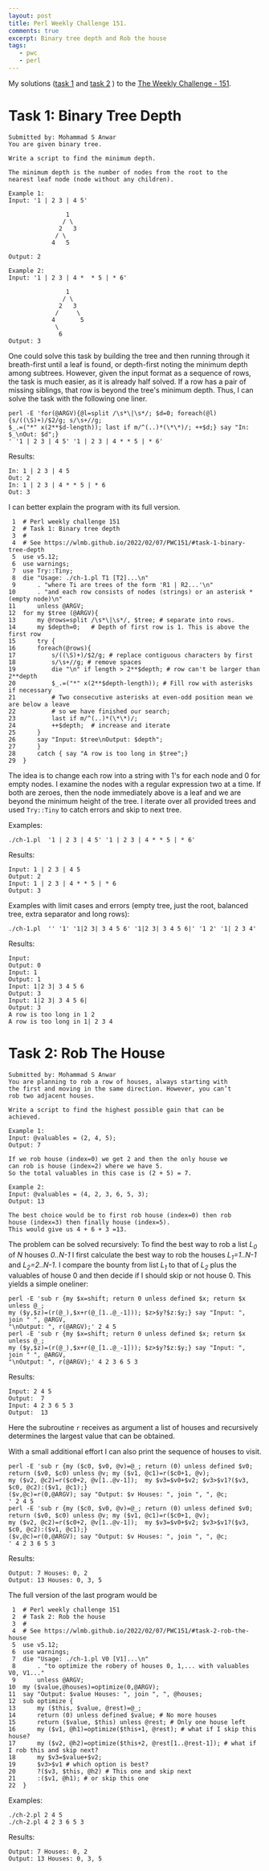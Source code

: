 ```yaml
---
layout: post
title: Perl Weekly Challenge 151.
comments: true
excerpt: Binary tree depth and Rob the house
tags:
   - pwc
   - perl
---
```


My solutions
([task 1](https://github.com/wlmb/perlweeklychallenge-club/blob/master/challenge-151/wlmb/perl/ch-1.pl)
and
[task 2](https://github.com/wlmb/perlweeklychallenge-club/blob/master/challenge-151/wlmb/perl/ch-2.pl)
)
to the  [The Weekly Challenge - 151](https://theweeklychallenge.org/blog/perl-weekly-challenge-151).


# Task 1: Binary Tree Depth

    Submitted by: Mohammad S Anwar
    You are given binary tree.

    Write a script to find the minimum depth.

    The minimum depth is the number of nodes from the root to the
    nearest leaf node (node without any children).

    Example 1:
    Input: '1 | 2 3 | 4 5'

                    1
                   / \
                  2   3
                 / \
                4   5

    Output: 2

    Example 2:
    Input: '1 | 2 3 | 4 *  * 5 | * 6'

                    1
                   / \
                  2   3
                 /     \
                4       5
                 \
                  6
    Output: 3

One could solve this task by building the tree and then
running through it breath-first until a leaf is found,  or
depth-first noting the minimum depth among subtrees. However,
given the input format as a sequence of rows, the task is much
easier, as it is already half
solved. If a row has a pair of
missing siblings, that row is
beyond the tree's minimum
depth. Thus, I can solve the task
with the following one liner.

    perl -E 'for(@ARGV){@l=split /\s*\|\s*/; $d=0; foreach(@l){s/((\S)+)/$2/g; s/\s+//g;
    $_.=("*" x(2**$d-length)); last if m/^(..)*(\*\*)/; ++$d;} say "In: $_\nOut: $d";}
    ' '1 | 2 3 | 4 5' '1 | 2 3 | 4 * * 5 | * 6'

Results:

    In: 1 | 2 3 | 4 5
    Out: 2
    In: 1 | 2 3 | 4 * * 5 | * 6
    Out: 3

I can better explain the program with its full version.

     1  # Perl weekly challenge 151
     2  # Task 1: Binary tree depth
     3  #
     4  # See https://wlmb.github.io/2022/02/07/PWC151/#task-1-binary-tree-depth
     5  use v5.12;
     6  use warnings;
     7  use Try::Tiny;
     8  die "Usage: ./ch-1.pl T1 [T2]...\n"
     9      . "where Ti are trees of the form 'R1 | R2...'\n"
    10      . "and each row consists of nodes (strings) or an asterisk * (empty node)\n"
    11      unless @ARGV;
    12  for my $tree (@ARGV){
    13      my @rows=split /\s*\|\s*/, $tree; # separate into rows.
    14      my $depth=0;   # Depth of first row is 1. This is above the first row
    15      try {
    16  	foreach(@rows){
    17  	    s/((\S)+)/$2/g; # replace contiguous characters by first
    18  	    s/\s+//g; # remove spaces
    19  	    die "\n" if length > 2**$depth; # row can't be larger than 2**depth
    20  	    $_.=("*" x(2**$depth-length)); # Fill row with asterisks if necessary
    21  	    # Two consecutive asterisks at even-odd position mean we are below a leave
    22  	    # so we have finished our search;
    23  	    last if m/^(..)*(\*\*)/;
    24  	    ++$depth;  # increase and iterate
    25  	}
    26  	say "Input: $tree\nOutput: $depth";
    27      }
    28      catch { say "A row is too long in $tree";}
    29  }

The idea is to change each row into a string with 1's for each node and
0 for empty nodes. I examine the nodes with a regular
expression two at a time. If both are zeroes, then the node
immediately above is a leaf and we are beyond the minimum
height of the tree.  I iterate over all provided trees
and used `Try::Tiny` to catch errors and skip to next tree.

Examples:

    ./ch-1.pl  '1 | 2 3 | 4 5' '1 | 2 3 | 4 * * 5 | * 6'

Results:

    Input: 1 | 2 3 | 4 5
    Output: 2
    Input: 1 | 2 3 | 4 * * 5 | * 6
    Output: 3

Examples with limit cases and
errors (empty tree, just the root,
balanced tree, extra separator and
long rows):

    ./ch-1.pl  '' '1' '1|2 3| 3 4 5 6' '1|2 3| 3 4 5 6|' '1 2' '1| 2 3 4'

Results:

    Input:
    Output: 0
    Input: 1
    Output: 1
    Input: 1|2 3| 3 4 5 6
    Output: 3
    Input: 1|2 3| 3 4 5 6|
    Output: 3
    A row is too long in 1 2
    A row is too long in 1| 2 3 4


# Task 2: Rob The House

    Submitted by: Mohammad S Anwar
    You are planning to rob a row of houses, always starting with
    the first and moving in the same direction. However, you can’t
    rob two adjacent houses.

    Write a script to find the highest possible gain that can be
    achieved.

    Example 1:
    Input: @valuables = (2, 4, 5);
    Output: 7

    If we rob house (index=0) we get 2 and then the only house we
    can rob is house (index=2) where we have 5.
    So the total valuables in this case is (2 + 5) = 7.

    Example 2:
    Input: @valuables = (4, 2, 3, 6, 5, 3);
    Output: 13

    The best choice would be to first rob house (index=0) then rob
    house (index=3) then finally house (index=5).
    This would give us 4 + 6 + 3 =13.

The problem can be solved recursively: To find the best way to rob a
list *L<sub>0</sub>* of *N* houses *0..N-1* I first calculate the best way to
rob the houses *L<sub>1</sub>=1..N-1* and *L<sub>2</sub>=2..N-1*. I compare the
bounty from list *L<sub>1</sub>* to that of *L<sub>2</sub>* plus the valuables of
house 0 and then decide if I should skip or not house 0. This
yields a simple oneliner:

    perl -E 'sub r {my $x=shift; return 0 unless defined $x; return $x unless @_;
    my ($y,$z)=(r(@_),$x+r(@_[1..@_-1])); $z>$y?$z:$y;} say "Input: ", join " ", @ARGV,
    "\nOutput: ", r(@ARGV);' 2 4 5
    perl -E 'sub r {my $x=shift; return 0 unless defined $x; return $x unless @_;
    my ($y,$z)=(r(@_),$x+r(@_[1..@_-1])); $z>$y?$z:$y;} say "Input: ", join " ", @ARGV,
    "\nOutput: ", r(@ARGV);' 4 2 3 6 5 3

Results:

    Input: 2 4 5
    Output:  7
    Input: 4 2 3 6 5 3
    Output:  13

Here the subroutine `r` receives as argument a list of houses
and recursively determines the largest value that can be
obtained.

With a small additional effort I can also print the sequence
of houses to visit.

    perl -E 'sub r {my ($c0, $v0, @v)=@_; return (0) unless defined $v0;
    return ($v0, $c0) unless @v; my ($v1, @c1)=r($c0+1, @v);
    my ($v2, @c2)=r($c0+2, @v[1..@v-1]);  my $v3=$v0+$v2; $v3>$v1?($v3, $c0, @c2):($v1, @c1);}
    ($v,@c)=r(0,@ARGV); say "Output: $v Houses: ", join ", ", @c;
    ' 2 4 5
    perl -E 'sub r {my ($c0, $v0, @v)=@_; return (0) unless defined $v0;
    return ($v0, $c0) unless @v; my ($v1, @c1)=r($c0+1, @v);
    my ($v2, @c2)=r($c0+2, @v[1..@v-1]);  my $v3=$v0+$v2; $v3>$v1?($v3, $c0, @c2):($v1, @c1);}
    ($v,@c)=r(0,@ARGV); say "Output: $v Houses: ", join ", ", @c;
    ' 4 2 3 6 5 3

Results:

    Output: 7 Houses: 0, 2
    Output: 13 Houses: 0, 3, 5

The full version of the last program would be

     1  # Perl weekly challenge 151
     2  # Task 2: Rob the house
     3  #
     4  # See https://wlmb.github.io/2022/02/07/PWC151/#task-2-rob-the-house
     5  use v5.12;
     6  use warnings;
     7  die "Usage: ./ch-1.pl V0 [V1]...\n"
     8      . "to optimize the robery of houses 0, 1,... with valuables V0, V1..."
     9      unless @ARGV;
    10  my ($value,@houses)=optimize(0,@ARGV);
    11  say "Output: $value Houses: ", join ", ", @houses;
    12  sub optimize {
    13      my ($this, $value, @rest)=@_;
    14      return (0) unless defined $value; # No more houses
    15      return ($value, $this) unless @rest; # Only one house left
    16      my ($v1, @h1)=optimize($this+1, @rest); # what if I skip this house?
    17      my ($v2, @h2)=optimize($this+2, @rest[1..@rest-1]); # what if I rob this and skip next?
    18      my $v3=$value+$v2;
    19      $v3>$v1 # which option is best?
    20  	?($v3, $this, @h2) # This one and skip next
    21  	:($v1, @h1); # or skip this one
    22  }

Examples:

    ./ch-2.pl 2 4 5
    ./ch-2.pl 4 2 3 6 5 3

Results:

    Output: 7 Houses: 0, 2
    Output: 13 Houses: 0, 3, 5
